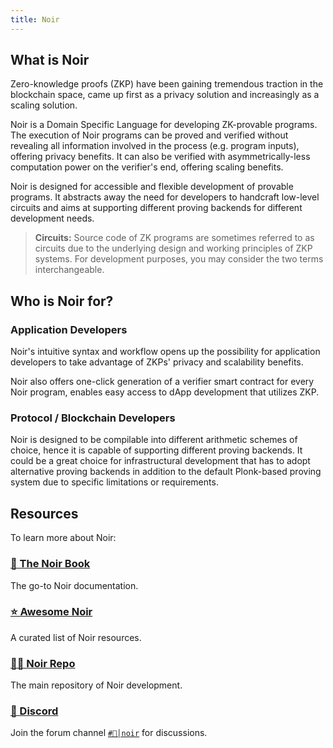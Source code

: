 ```yaml
---
title: Noir
---
```


## What is Noir

Zero-knowledge proofs (ZKP) have been gaining tremendous traction in the blockchain space, came up first as a privacy solution and increasingly as a scaling solution.

Noir is a Domain Specific Language for developing ZK-provable programs. The execution of Noir programs can be proved and verified without revealing all information involved in the process (e.g. program inputs), offering privacy benefits. It can also be verified with asymmetrically-less computation power on the verifier's end, offering scaling benefits.

Noir is designed for accessible and flexible development of provable programs. It abstracts away the need for developers to handcraft low-level circuits and aims at supporting different proving backends for different development needs.

> **Circuits:** Source code of ZK programs are sometimes referred to as circuits due to the underlying design and working principles of ZKP systems. For development purposes, you may consider the two terms interchangeable.

## Who is Noir for?

### Application Developers

Noir's intuitive syntax and workflow opens up the possibility for application developers to take advantage of ZKPs' privacy and scalability benefits.

Noir also offers one-click generation of a verifier smart contract for every Noir program, enables easy access to dApp development that utilizes ZKP.

### Protocol / Blockchain Developers

Noir is designed to be compilable into different arithmetic schemes of choice, hence it is capable of supporting different proving backends. It could be a great choice for infrastructural development that has to adopt alternative proving backends in addition to the default Plonk-based proving system due to specific limitations or requirements.

## Resources

To learn more about Noir:

### [📓 The Noir Book](https://noir-lang.github.io/book/)

The go-to Noir documentation.

### [⭐️ Awesome Noir](https://github.com/noir-lang/awesome-noir)

A curated list of Noir resources.

### [👨‍💻 Noir Repo](https://github.com/noir-lang/noir)

The main repository of Noir development.

### [👾 Discord](https://discord.gg/aztec)

Join the forum channel [`#🖤│noir`](https://discord.com/channels/563037431604183070/1032602753148661780) for discussions.
